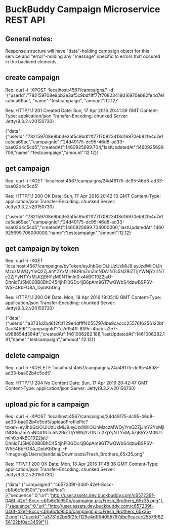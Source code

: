 # BuckBuddy Campaign Microservice REST API

## General notes:
Response structure will have "data"-holding campaign object for this service and "error"-holding any "message" specific to errors that occured in the backend elements.

## create campaign
Req:
curl -i -XPOST 'localhost:4567/campaigns/' -d '{"userId":"782159708e9bb3e3af5c9bdf1ff77f70823418d16970eb82fe4d7e1ca5ca69ac", "name":"testcampaign", "amount":12.12}'

Res:
HTTP/1.1 201 Created
Date: Sun, 17 Apr 2016 20:41:39 GMT
Content-Type: application/json
Transfer-Encoding: chunked
Server: Jetty(9.3.2.v20150730)

{"data":{"userId":"782159708e9bb3e3af5c9bdf1ff77f70823418d16970eb82fe4d7e1ca5ca69ac","campaignId":"24d49175-dc95-46d8-ad33-baa02b4c5cd5","createdAt":1460925699.704,"lastUpdatedAt":1460925699.706,"name":"testcampaign","amount":12.12}}

## get campaign
Req:
curl -i -XGET 'localhost:4567/campaigns/24d49175-dc95-46d8-ad33-baa02b4c5cd5'

Res:
HTTP/1.1 200 OK
Date: Sun, 17 Apr 2016 20:42:10 GMT
Content-Type: application/json
Transfer-Encoding: chunked
Server: Jetty(9.3.2.v20150730)

{"userId":"782159708e9bb3e3af5c9bdf1ff77f70823418d16970eb82fe4d7e1ca5ca69ac","campaignId":"24d49175-dc95-46d8-ad33-baa02b4c5cd5","createdAt":1460925699.704000000,"lastUpdatedAt":1460925699.706000000,"name":"testcampaign","amount":12.12}

## get campaign by token
Req:
curl -i -XGET 'localhost:4567/campaigns/byToken/eyJhbGciOiJIUzUxMiJ9.eyJzdWIiOiJhMzczMWQyYmQ2ZjJmY2YxMjllNGRmZmZmNDA1NTc5N2RiZTljYWNjYzI1NTc2ZjYyNTYxMjJiZjBhYzM0NTlmIn0.x4kBC19Z2jaU-DhnlqTJ5M000B0BhC454jhFl0GDc4jB6pAm9GT7wQWbS4dzwBSP6V-W5E4BbFO8A_DpbKbDng'

Res:
HTTP/1.1 200 OK
Date: Mon, 18 Apr 2016 19:05:10 GMT
Content-Type: application/json
Transfer-Encoding: chunked
Server: Jetty(9.3.2.v20150730)

{"data":{"userId":"a3731d2bd6f2fcf129e4dffff4055797dbe9caccc25576f6256122bf0ac3459f","campaignId":"c7e154ff-839c-4bab-a2e7-b988654d384d","createdAt":1461006282.188,"lastUpdatedAt":1461006282.191,"name":"testcampaign","amount":12.12}}

## delete campaign
Req:
curl -i -XDELETE 'localhost:4567/campaigns/24d49175-dc95-46d8-ad33-baa02b4c5cd5' 

Res:
HTTP/1.1 204 No Content
Date: Sun, 17 Apr 2016 20:42:47 GMT
Content-Type: application/json
Server: Jetty(9.3.2.v20150730)

## upload pic for a campaign
Req:
curl -i -XPOST 'localhost:4567/campaigns/24d49175-dc95-46d8-ad33-baa02b4c5cd5/uploadProfilePic?token=eyJhbGciOiJIUzUxMiJ9.eyJzdWIiOiJhMzczMWQyYmQ2ZjJmY2YxMjllNGRmZmZmNDA1NTc5N2RiZTljYWNjYzI1NTc2ZjYyNTYxMjJiZjBhYzM0NTlmIn0.x4kBC19Z2jaU-DhnlqTJ5M000B0BhC454jhFl0GDc4jB6pAm9GT7wQWbS4dzwBSP6V-W5E4BbFO8A_DpbKbDng' -F "image=@/Users/jtandalai/Downloads/Fresh_Brothers_65x35.png"

Res:
TTP/1.1 200 OK
Date: Mon, 18 Apr 2016 17:48:36 GMT
Content-Type: application/json
Transfer-Encoding: chunked
Server: Jetty(9.3.2.v20150730)

{"data":{"campaignId":"c657239f-046f-42ef-8ccc-cb1b6c1c950b","profilePics":[{"sequence":0,"url":"http://user.assets.dev.buckbuddy.com/c657239f-046f-42ef-8ccc-cb1b6c1c950b/campaign.pic/Fresh_Brothers_65x35.png"},{"sequence":0,"url":"http://user.assets.dev.buckbuddy.com/c657239f-046f-42ef-8ccc-cb1b6c1c950b/campaign.pic/Fresh_Brothers_65x35-2.png"}],"userId":"a3731d2bd6f2fcf129e4dffff4055797dbe9caccc25576f6256122bf0ac3459f"}}
